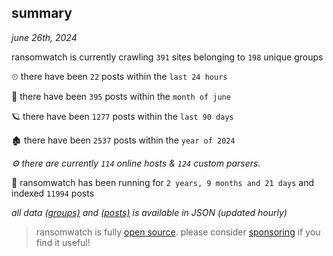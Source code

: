 
## summary
_june 26th, 2024_

ransomwatch is currently crawling `391` sites belonging to `198` unique groups

⏲ there have been `22` posts within the `last 24 hours`

🦈 there have been `395` posts within the `month of june`

🪐 there have been `1277` posts within the `last 90 days`

🏚 there have been `2537` posts within the `year of 2024`

_⚙️ there are currently `114` online hosts & `124` custom parsers._

🦕 ransomwatch has been running for `2 years, 9 months and 21 days` and indexed `11994` posts

_all data  [(groups)](http://ransomwhat.telemetry.ltd/groups) and [(posts)](http://ransomwhat.telemetry.ltd/posts) is available in JSON (updated hourly)_

> ransomwatch is fully [open source](https://github.com/joshhighet/ransomwatch#ransomwatch--). please consider [sponsoring](https://github.com/sponsors/joshhighet) if you find it useful!
